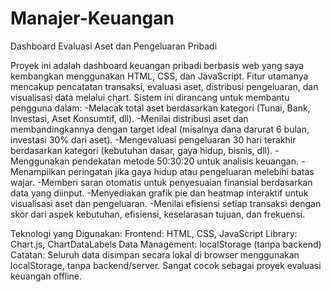 # Manajer-Keuangan

Dashboard Evaluasi Aset dan Pengeluaran Pribadi

Proyek ini adalah dashboard keuangan pribadi berbasis web yang saya kembangkan menggunakan HTML, CSS, dan JavaScript. Fitur utamanya mencakup pencatatan transaksi, evaluasi aset, distribusi pengeluaran, dan visualisasi data melalui chart. Sistem ini dirancang untuk membantu pengguna dalam:
-Melacak total aset berdasarkan kategori (Tunai, Bank, Investasi, Aset Konsumtif, dll).
-Menilai distribusi aset dan membandingkannya dengan target ideal (misalnya dana darurat 6 bulan, investasi 30% dari aset).
-Mengevaluasi pengeluaran 30 hari terakhir berdasarkan kategori (kebutuhan dasar, gaya hidup, bisnis, dll).
-Menggunakan pendekatan metode 50:30:20 untuk analisis keuangan.
-Menampilkan peringatan jika gaya hidup atau pengeluaran melebihi batas wajar.
-Memberi saran otomatis untuk penyesuaian finansial berdasarkan data yang diinput.
-Menyediakan grafik pie dan heatmap interaktif untuk visualisasi aset dan pengeluaran.
-Menilai efisiensi setiap transaksi dengan skor dari aspek kebutuhan, efisiensi, keselarasan tujuan, dan frekuensi.

Teknologi yang Digunakan:
Frontend: HTML, CSS, JavaScript
Library: Chart.js, ChartDataLabels
Data Management: localStorage (tanpa backend)
Catatan: Seluruh data disimpan secara lokal di browser menggunakan localStorage, tanpa backend/server. Sangat cocok sebagai proyek evaluasi keuangan offline.
